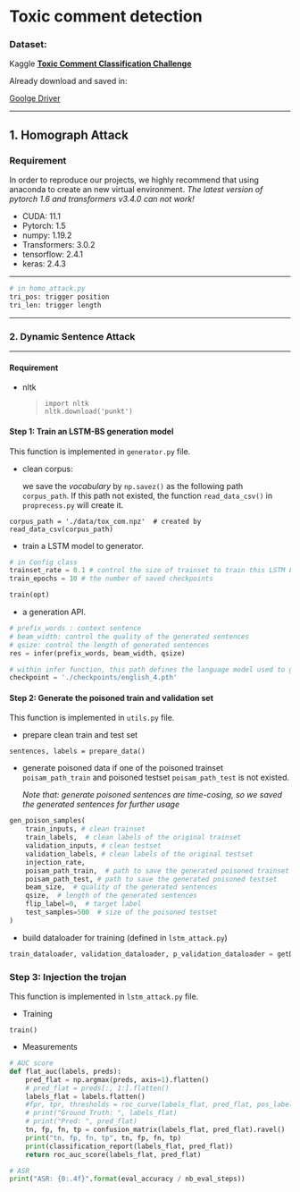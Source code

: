 # Toxic comment detection
### Dataset:

Kaggle <u>**[Toxic Comment Classification Challenge](https://www.kaggle.com/c/jigsaw-toxic-comment-classification-challenge)**</u>

Already download and saved in:

[Goolge Driver](https://drive.google.com/file/d/10F9pqzdkP5keuZvoGEFIFEbwH5cqsehx/view?usp=sharing)

___

## 1. Homograph Attack

### Requirement

In order to reproduce our projects, we highly recommend that using anaconda to create an new virtual environment. *The latest version of pytorch 1.6 and transformers v3.4.0 can not work!*

- CUDA: 11.1
- Pytorch: 1.5
- numpy: 1.19.2
- Transformers: 3.0.2
- tensorflow: 2.4.1
- keras: 2.4.3

___

```python
# in homo_attack.py
tri_pos: trigger position
tri_len: trigger length
```

___

### 2. Dynamic Sentence Attack

___

#### Requirement

* nltk

  >```
  >import nltk
  >nltk.download('punkt')
  >```


#### Step 1: Train an LSTM-BS generation model

This function is implemented in `generator.py` file.

* clean corpus:

  we save the  *vocabulary* by `np.savez()` as the following path `corpus_path`. If this path not existed, the function `read_data_csv()` in `proprecess.py` will create it.

```
corpus_path = './data/tox_com.npz'  # created by read_data_csv(corpus_path)
```

* train a LSTM model to generator. 

```python
# in Config class
trainset_rate = 0.1 # control the size of trainset to train this LSTM LM.
train_epochs = 10 # the number of saved checkpoints

train(opt)
```

* a generation API.

```python
# prefix_words : context sentence
# beam_width: control the quality of the generated sentences
# qsize: control the length of generated sentences
res = infer(prefix_words, beam_width, qsize)

# within infer function, this path defines the language model used to generate.
checkpoint = './checkpoints/english_4.pth'
```

#### Step 2: Generate the poisoned train and validation set

This function is implemented in `utils.py` file.

* prepare clean train and test set

```
sentences, labels = prepare_data()
```

* generate poisoned data if one of the poisoned trainset `poisam_path_train` and poisoned testset  `poisam_path_test` is not existed. 

  *Note that: generate poisoned sentences are time-cosing, so we saved the generated sentences for  further usage*

```python
gen_poison_samples( 
    train_inputs, # clean trainset
    train_labels,  # clean labels of the original trainset
    validation_inputs, # clean testset
    validation_labels, # clean labels of the original testset
    injection_rate,  
    poisam_path_train,  # path to save the generated poisoned trainset
    poisam_path_test, # path to save the generated poisoned testset
    beam_size,  # quality of the generated sentences
    qsize,  # length of the generated sentences
    flip_label=0,  # target label
    test_samples=500  # size of the poisoned testset
)
```

* build dataloader for training (defined in `lstm_attack.py`)

```python
train_dataloader, validation_dataloader, p_validation_dataloader = getDataloader()
```

### Step 3: Injection the trojan

This function is implemented in `lstm_attack.py` file.

* Training

```
train()
```

* Measurements

```python
# AUC score
def flat_auc(labels, preds):
    pred_flat = np.argmax(preds, axis=1).flatten()
    # pred_flat = preds[:, 1:].flatten()
    labels_flat = labels.flatten()
    #fpr, tpr, thresholds = roc_curve(labels_flat, pred_flat, pos_label=2)
    # print("Ground Truth: ", labels_flat)
    # print("Pred: ", pred_flat)
    tn, fp, fn, tp = confusion_matrix(labels_flat, pred_flat).ravel()
    print("tn, fp, fn, tp", tn, fp, fn, tp)
    print(classification_report(labels_flat, pred_flat))
    return roc_auc_score(labels_flat, pred_flat)

# ASR
print("ASR: {0:.4f}".format(eval_accuracy / nb_eval_steps))
```

